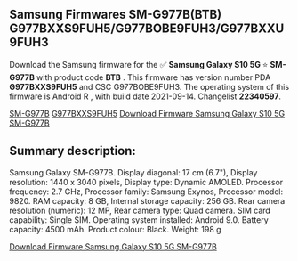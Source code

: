 <h2>Samsung Firmwares SM-G977B(BTB) G977BXXS9FUH5/G977BOBE9FUH3/G977BXXU9FUH3</h2>
Download the Samsung firmware for the ✅ <strong>Samsung Galaxy S10 5G </strong> ⭐ <strong>SM-G977B</strong> with product code <strong>BTB</strong> . This firmware has version number PDA <strong>G977BXXS9FUH5</strong> and CSC G977BOBE9FUH3. The operating system of this firmware is Android R , with build date 2021-09-14. Changelist <strong>22340597</strong>.


[SM-G977B](https://samfirm.shop/samsung/model/SM-G977B)
[G977BXXS9FUH5](https://samfirm.shop/samsung/pda/G977BXXS9FUH5)
[Download Firmware Samsung Galaxy S10 5G SM-G977B](https://samfirm.shop/samsung/firmware/457178)
<h2>Summary description:</h2>
<p>Samsung Galaxy SM-G977B. Display diagonal: 17 cm (6.7"), Display resolution: 1440 x 3040 pixels, Display type: Dynamic AMOLED. Processor frequency: 2.7 GHz, Processor family: Samsung Exynos, Processor model: 9820. RAM capacity: 8 GB, Internal storage capacity: 256 GB. Rear camera resolution (numeric): 12 MP, Rear camera type: Quad camera. SIM card capability: Single SIM. Operating system installed: Android 9.0. Battery capacity: 4500 mAh. Product colour: Black. Weight: 198 g</p>


[Download Firmware Samsung Galaxy S10 5G SM-G977B](https://samfirm.shop/samsung/firmware/457178)
